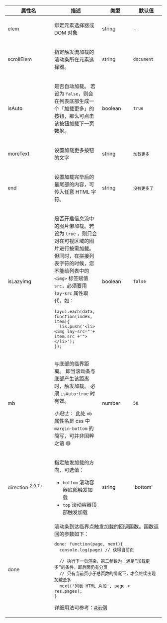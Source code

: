 <table class="layui-table">
  <colgroup>
    <col width="150">
    <col>
    <col width="100">
    <col width="100">
  </colgroup>
  <thead>
    <tr>
      <th>属性名</th>
      <th>描述</th>
      <th>类型</th>
      <th>默认值</th>
    </tr> 
  </thead>
  <tbody>
    <tr>
<td>elem</td>
<td>
  
绑定元素选择器或 DOM 对象

</td>
<td>string</td>
<td>-</td>
    </tr>
    <tr>
<td>scrollElem</td>
<td>
  
指定触发流加载的滚动条所在元素选择器。

</td>
<td>string</td>
<td>

`document`

</td>
    </tr>
    <tr>
<td>isAuto</td>
<td>
  
是否自动加载。 若设为 `false`，则会在列表底部生成一个「加载更多」的按钮，那么可点击该按钮加载下一页数据。

</td>
<td>boolean</td>
<td>

`true`

</td>
    </tr>
    <tr>
<td>moreText</td>
<td>

设置加载更多按钮的文字

</td>
<td>string</td>
<td>

<code style="font-size: 13px;">加载更多</code>

</td>
    <tr>
<td>end</td>
<td>
  
设置加载完毕后的最尾部的内容，可传入任意 HTML 字符。

</td>
<td>string</td>
<td>

<code style="font-size: 13px;">没有更多了</code>

</td>
    </tr>
    <tr>
<td>isLazyimg</td>
<td>
  
是否开启信息流中的图片懒加载。若设为 `true` ，则只会对在可视区域的图片进行按需加载。但同时，在拼接列表字符的时候，您不能给列表中的 `<img>` 标签赋值 `src`，必须要用 `lay-src` 属性取代，如：

```    
layui.each(data, function(index, item){
  lis.push('<li><img lay-src="'+ item.src +'"></li>');
});  
``` 

</td>
<td>boolean</td>
<td>

`false`

</td>
    </tr>
    <tr>
<td>mb</td>
<td>
  
与底部的临界距离。 即当滚动条与底部产生该距离时，触发加载。 必须 `isAuto:true` 时有效。

*小贴士*： 此处 `mb` 属性名是 css 中 `margin-bottom` 的简写，可并非国粹之语 😅

</td>
<td>number</td>
<td>

`50`

</td>
    </tr>
    <tr>
<td>direction <sup>2.9.7+</sup></td>
<td>
  
指定触发加载的方向，可选值：
- `bottom` 滚动容器底部触发加载
- `top` 滚动容器顶部触发加载

</td>
<td>string</td>
<td>'bottom'</td>
    </tr>
    <tr>
<td>done</td>
<td colspan="3">

<div id="options.done" lay-pid="options" class="ws-anchor">  
滚动条到达临界点触发加载的回调函数。函数返回的参数如下：
</div>

```
done: function(page, next){
  console.log(page) // 获得当前页
  
  // 执行下一页渲染，第二参数为：满足“加载更多”的条件，即后面仍有分页
  // 只有当前页小于总页数的情况下，才会继续出现加载更多
  next('列表 HTML 片段', page < res.pages); 
}
```

详细用法可参考：[#示例](#examples)

</td>
    </tr>
  </tbody>
</table>